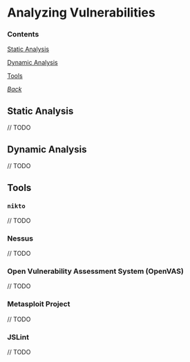 # Analyzing Vulnerabilities

### Contents
[Static Analysis](#static-analysis)

[Dynamic Analysis](#dynamic-analysis)

[Tools](#tools)

*[Back](../week5-vulnerabilities.md#week-5---vulnerabilities)*


## Static Analysis
// TODO

## Dynamic Analysis
// TODO

## Tools

### `nikto`
// TODO

### Nessus
// TODO

### Open Vulnerability Assessment System (OpenVAS)
// TODO

### Metasploit Project
// TODO

### JSLint
// TODO

